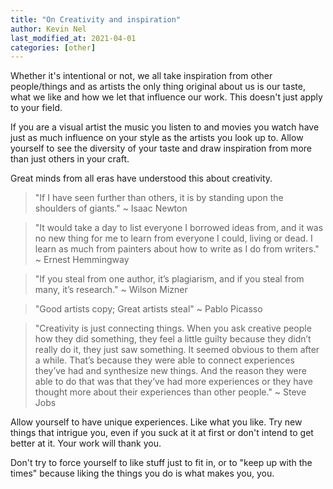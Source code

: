 ```yaml
---
title: "On Creativity and inspiration"
author: Kevin Nel
last_modified_at: 2021-04-01
categories: [other]
---
```


Whether it's intentional or not, we all take inspiration from other people/things and as artists the only thing original about us is our taste, what we like and how we let that influence our work.
This doesn't just apply to your field.

If you are a visual artist the music you listen to and movies you watch have just as much influence on your style as the artists you look up to.
Allow yourself to see the diversity of your taste and draw inspiration from more than just others in your craft.

Great minds from all eras have understood this about creativity.

> "If I have seen further than others, it is by standing upon the shoulders of giants." ~ Isaac Newton

> "It would take a day to list everyone I borrowed ideas from, and it was no new thing for me to learn from everyone I could, living or dead. I learn as much from painters about how to write as I do from writers." ~ Ernest Hemmingway

> "If you steal from one author, it’s plagiarism, and if you steal from many, it’s research." ~ Wilson Mizner

> "Good artists copy; Great artists steal" ~ Pablo Picasso

> "Creativity is just connecting things. When you ask creative people how they did something, they feel a little guilty because they didn’t really do it, they just saw something. It seemed obvious to them after a while. That’s because they were able to connect experiences they’ve had and synthesize new things. And the reason they were able to do that was that they’ve had more experiences or they have thought more about their experiences than other people." ~ Steve Jobs

Allow yourself to have unique experiences.
Like what you like.
Try new things that intrigue you, even if you suck at it at first or don't intend to get better at it.
Your work will thank you.

Don't try to force yourself to like stuff just to fit in, or to "keep up with the times" because liking the things you do is what makes you, you.
